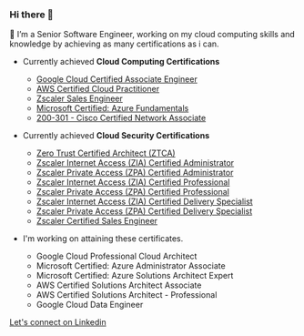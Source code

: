 ### Hi there 👋 

🔭 I’m a Senior Software Engineer, working on my cloud computing skills and knowledge by achieving as many certifications as i can.
  - Currently achieved **Cloud Computing Certifications**
    - [Google Cloud Certified Associate Engineer](https://www.credential.net/5a32cc46-91f3-4880-9724-d9621db3ff99)
    - [AWS Certified Cloud Practitioner](https://www.credly.com/badges/b3fcfb08-7731-47e9-b5a5-fa1cfe9c50ac)
    - [Zscaler Sales Engineer](https://verify.skilljar.com/c/6td5g2iz2rbc)
    - [Microsoft Certified: Azure Fundamentals](https://www.credly.com/badges/3a5dfd6b-e5ce-4c8c-a187-51d3702f511d)
    - [200-301 - Cisco Certified Network Associate](https://drive.google.com/file/d/1t3w4Rh5DdL-0oZn266I9Ec2RtkP00l7p/view)
  - Currently achieved **Cloud Security Certifications**
    - [Zero Trust Certified Architect (ZTCA)](https://verify.skilljar.com/c/9jp6n5k38stx)
    - [Zscaler Internet Access (ZIA) Certified Administrator](https://verify.skilljar.com/c/8gnhjushgx2i)
    - [Zscaler Private Access (ZPA) Certified Administrator](https://verify.skilljar.com/c/dqaipjcwx95e)
    - [Zscaler Internet Access (ZIA) Certified Professional](https://verify.skilljar.com/c/ix552m73za6v)
    - [Zscaler Private Access (ZPA) Certified Professional](https://verify.skilljar.com/c/mpqmaryxbirm)
    - [Zscaler Internet Access (ZIA) Certified Delivery Specialist](https://verify.skilljar.com/c/fwwrnbvhhi7m)
    - [Zscaler Private Access (ZPA) Certified Delivery Specialist](https://verify.skilljar.com/c/vwe2uvcii2bq)
    - [Zscaler Certified Sales Engineer](https://verify.skilljar.com/c/6td5g2iz2rbc)

  
- I'm working on attaining these certificates.
  - Google Cloud Professional Cloud Architect
  - Microsoft Certified: Azure Administrator Associate
  - Microsoft Certified: Azure Solutions Architect Expert
  - AWS Certified Solutions Architect Associate
  - AWS Certified Solutions Architect - Professional
  - Google Cloud Data Engineer

[ Let's connect on  Linkedin ](https://www.linkedin.com/in/peterkariukimutuura/) 




<!--
**peterkariukimutuura/peterkariukimutuura** is a ✨ _special_ ✨ repository because its `README.md` (this file) appears on your GitHub profile.

Here are some ideas to get you started:

- 🔭 I’m currently working on ...
- 🌱 I’m currently learning ...
- 👯 I’m looking to collaborate on ...
- 🤔 I’m looking for help with ...
- 💬 Ask me about ...
- 📫 How to reach me: ...
- 😄 Pronouns: ...
- ⚡ Fun fact: ...
-->
